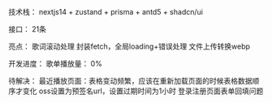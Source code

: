 技术栈：
    nextjs14 + zustand + prisma + antd5 + shadcn/ui

接口：
    21条
    
亮点：
    歌词滚动处理
    封装fetch，全局loading+错误处理
    文件上传转换webp

开发进度：
    歌单播放量： 0%

待解决：
    最近播放页面：表格变动频繁，应该在重新加载页面的时候表格数据顺序才变化
    oss设置为预签名url，设置过期时间为1小时
    登录注册页面表单回填问题

